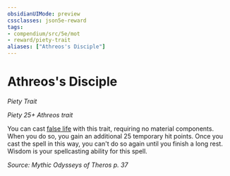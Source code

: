 ```yaml
---
obsidianUIMode: preview
cssclasses: json5e-reward
tags:
- compendium/src/5e/mot
- reward/piety-trait
aliases: ["Athreos's Disciple"]
---
```

# Athreos's Disciple
*Piety Trait*  

*Piety 25+ Athreos trait*

You can cast [false life](Mechanics/spells/false-life.md) with this trait, requiring no material components. When you do so, you gain an additional 25 temporary hit points. Once you cast the spell in this way, you can't do so again until you finish a long rest. Wisdom is your spellcasting ability for this spell.

*Source: Mythic Odysseys of Theros p. 37*